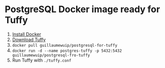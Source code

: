 PostgreSQL Docker image ready for Tuffy
=======================================

1. [Install Docker](https://www.docker.com/products/docker)
2. [Download Tuffy](http://i.stanford.edu/hazy/tuffy/download/)
3. `docker pull guillaumewuip/postgresql-for-tuffy`
4. `docker run -d --name postgres-tuffy -p 5432:5432 guillaumewuip/postgresql-fro-tuffy`
5. Run Tuffy with `./tuffy.conf`

